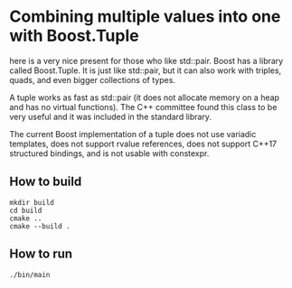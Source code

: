 # Combining multiple values into one with Boost.Tuple

here is a very nice present for those who like std::pair. Boost has a library called Boost.Tuple. It is just like std::pair, but it can also work with triples, quads, and even bigger collections of types.

A tuple works as fast as std::pair (it does not allocate memory on a heap and has no virtual functions). The C++ committee found this class to be very useful and it was included in the standard library. 

The current Boost implementation of a tuple does not use variadic templates, does not support rvalue references, does not support C++17 structured bindings, and is not usable with constexpr.

## How to build
```
mkdir build
cd build
cmake ..
cmake --build .
```

## How to run
```
./bin/main

```
